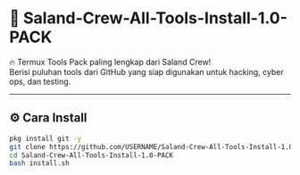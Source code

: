 # 🧰 Saland-Crew-All-Tools-Install-1.0-PACK

🔥 Termux Tools Pack paling lengkap dari Saland Crew!  
Berisi puluhan tools dari GitHub yang siap digunakan untuk hacking, cyber ops, dan testing.

---

## ⚙️ Cara Install

```bash
pkg install git -y
git clone https://github.com/USERNAME/Saland-Crew-All-Tools-Install-1.0-PACK.git
cd Saland-Crew-All-Tools-Install-1.0-PACK
bash install.sh
